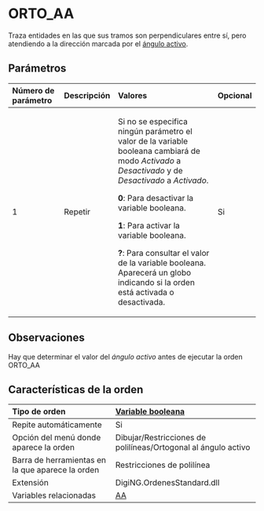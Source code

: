 # ORTO\_AA

Traza entidades en las que sus tramos son perpendiculares entre sí, pero atendiendo a la dirección marcada por el [ángulo activo](/digi3d-net/referencia/ventana-de-dibujo/variables/a/aa.md).

## Parámetros

<table>
  <thead>
    <tr>
      <th style="text-align:left">N&#xFA;mero de par&#xE1;metro</th>
      <th style="text-align:left">Descripci&#xF3;n</th>
      <th style="text-align:left">Valores</th>
      <th style="text-align:left">Opcional</th>
    </tr>
  </thead>
  <tbody>
    <tr>
      <td style="text-align:left">1</td>
      <td style="text-align:left">Repetir</td>
      <td style="text-align:left">
        <p>Si no se especifica ning&#xFA;n par&#xE1;metro el valor de la variable
          booleana cambiar&#xE1; de modo <em>Activado</em> a <em>Desactivado</em> y de <em>Desactivado</em> a <em>Activado</em>.</p>
        <p><b>0</b>: Para desactivar la variable booleana.</p>
        <p><b>1</b>: Para activar la variable booleana.</p>
        <p><b>?</b>: Para consultar el valor de la variable booleana. Aparecer&#xE1;
          un globo indicando si la orden est&#xE1; activada o desactivada.</p>
      </td>
      <td style="text-align:left">Si</td>
    </tr>
  </tbody>
</table>

## Observaciones

Hay que determinar el valor del _ángulo activo_ antes de ejecutar la orden ORTO\_AA

## Características de la orden

| Tipo de orden | [Variable booleana](orto-aa.md) |
| :--- | :--- |
| Repite automáticamente | Si |
| Opción del menú donde aparece la orden | Dibujar/Restricciones de polilíneas/Ortogonal al ángulo activo |
| Barra de herramientas en la que aparece la orden | Restricciones de polilínea |
| Extensión | DigiNG.OrdenesStandard.dll |
| Variables relacionadas | [AA](/digi3d-net/referencia/ventana-de-dibujo/variables/a/aa.md) |


